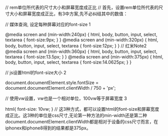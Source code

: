 // rem单位所代表的尺寸大小和屏幕宽度成正比
// 首先，设置rem单位所代表的尺寸大小和屏幕宽度成正比，有3中方案,先不必纠结其中的数值：

// 媒体查询, 设定每种屏幕对应的font-size    1

@media screen and (min-width:240px) {
    html, body, button, input, select, textarea {
        font-size:9px;
    }
}
@media screen and (min-width:320px) {
	html, body, button, input, select, textarea {
		font-size:12px;
	}
}
// 红米Note2
@media screen and (min-width:360px) {
	html, body, button, input, select, textarea {
		font-size:13.5px;
	}
}
@media screen and (min-width:375px) {
	html, body, button, input, select, textarea {
		font-size:14.0625px;
	}
}

// js设置html的font-size大小    2

document.documentElement.style.fontSize = document.documentElement.clientWidth / 750 + 'px';


// 使用vw设置，vw也是一个相对单位，100vw等于屏幕宽度   3

html{
    font-size: 10vw;
}
// 这3种方式，都可以设置html的font-size和屏幕宽度成正比。这3种的单位是css尺寸,无论第一种方法的min-width还是第二种document.documentElement.clientWidth都是相对于设备的css尺寸而言，在iphonex和iphone8得到的结果都是375px。

